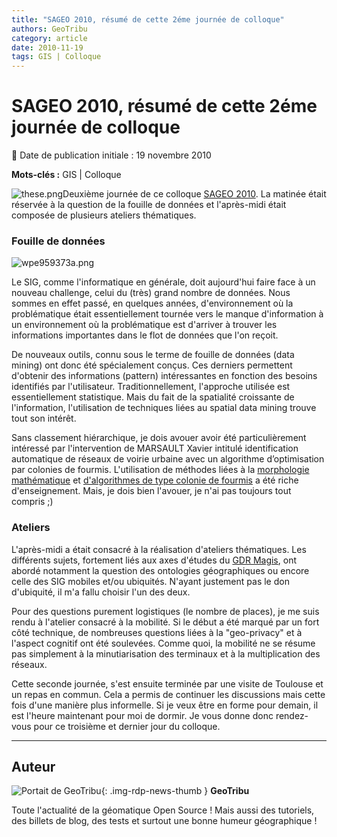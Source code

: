 ```yaml
---
title: "SAGEO 2010, résumé de cette 2éme journée de colloque"
authors: GeoTribu
category: article
date: 2010-11-19
tags: GIS | Colloque
---
```


# SAGEO 2010, résumé de cette 2éme journée de colloque


:calendar: Date de publication initiale : 19 novembre 2010

**Mots-clés :** GIS | Colloque


![these.png](https://cdn.geotribu.fr/img/logos-icones/divers/these.png)Deuxième journée de ce colloque [SAGEO 2010](http://sageo10.univ-toulouse.fr/). La matinée était réservée à la question de la fouille de données et l'après-midi était composée de plusieurs ateliers thématiques.

### Fouille de données

![wpe959373a.png](/sites/default/files/Tuto/img/Blog/divers/wpe959373a.png)

Le SIG, comme l'informatique en générale, doit aujourd'hui faire face à un nouveau challenge, celui du (très) grand nombre de données. Nous sommes en effet passé, en quelques années, d'environnement où la problématique était essentiellement tournée vers le manque d'information à un environnement où la problématique est d'arriver à trouver les informations importantes dans le flot de données que l'on reçoit.

De nouveaux outils, connu sous le terme de fouille de données (data mining) ont donc été spécialement conçus. Ces derniers permettent d'obtenir des informations (pattern) intéressantes en fonction des besoins identifiés par l'utilisateur. Traditionnellement, l'approche utilisée est essentiellement statistique. Mais du fait de la spatialité croissante de l'information, l'utilisation de techniques liées au spatial data mining trouve tout son intérêt.

Sans classement hiérarchique, je dois avouer avoir été particulièrement intéressé par l'intervention de MARSAULT Xavier intitulé identification automatique de réseaux de voirie urbaine avec un algorithme d’optimisation par colonies de fourmis. L'utilisation de méthodes liées à la [morphologie mathématique](https://fr.wikipedia.org/wiki/Morphologie_math%C3%A9matique) et [d'algorithmes de type colonie de fourmis](https://fr.wikipedia.org/wiki/Algorithme_de_colonies_de_fourmis) a été riche d'enseignement. Mais, je dois bien l'avouer, je n'ai pas toujours tout compris ;)

### Ateliers

L'après-midi a était consacré à la réalisation d'ateliers thématiques. Les différents sujets, fortement liés aux axes d'études du [GDR Magis](http://magis.ecole-navale.fr/), ont abordé notamment la question des ontologies géographiques ou encore celle des SIG mobiles et/ou ubiquités. N'ayant justement pas le don d'ubiquité, il m'a fallu choisir l'un des deux.

Pour des questions purement logistiques (le nombre de places), je me suis rendu à l'atelier consacré à la mobilité. Si le début a été marqué par un fort côté technique, de nombreuses questions liées à la "geo-privacy" et à l'aspect cognitif ont été soulevées. Comme quoi, la mobilité ne se résume pas simplement à la minutiarisation des terminaux et à la multiplication des réseaux.

Cette seconde journée, s'est ensuite terminée par une visite de Toulouse et un repas en commun. Cela a permis de continuer les discussions mais cette fois d'une manière plus informelle. Si je veux être en forme pour demain, il est l'heure maintenant pour moi de dormir. Je vous donne donc rendez-vous pour ce troisième et dernier jour du colloque.



----

## Auteur

![Portait de GeoTribu](https://cdn.geotribu.fr/images/internal/charte/geotribu\_logo\_64x64.png){: .img-rdp-news-thumb }
**GeoTribu**

Toute l'actualité de la géomatique Open Source ! Mais aussi des tutoriels, des billets de blog, des tests et surtout une bonne humeur géographique !
